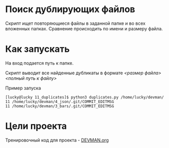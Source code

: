 # Поиск дублирующих файлов

Скрипт ищет повторяющиеся файлы в заданной папке и во всех вложенных папках. Сравнение происходить по имени и размеру файла.

# Как запускать

На вход подается путь к папке.

Скрипт выводит все найденные дубликаты в формате 
*<размер файла> <полный путь к файлу>*

Пример запуска

```
[lucky@lucky 11_duplicates]$ python3 duplicates.py /home/lucky/devman/
11 /home/lucky/devman/4_json/.git/COMMIT_EDITMSG
11 /home/lucky/devman/3_bars/.git/COMMIT_EDITMSG

```

# Цели проекта

Тренировочный код для проекта - [DEVMAN.org](https://devman.org)
